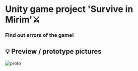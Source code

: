 # Unity game project 'Survive in Mirim'⚔
### Find out errors of the game!
## 💡 Preview / prototype pictures
![proto](https://user-images.githubusercontent.com/53461080/93239626-051f3680-f7be-11ea-8196-374d4302549d.png)

